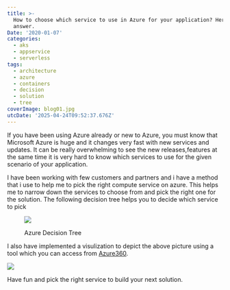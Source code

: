 ```yaml
---
title: >-
  How to choose which service to use in Azure for your application? Here is the
  answer.
Date: '2020-01-07'
categories:
  - aks
  - appservice
  - serverless
tags:
  - architecture
  - azure
  - containers
  - decision
  - solution
  - tree
coverImage: blog01.jpg
utcDate: '2025-04-24T09:52:37.676Z'
---
```


If you have been using Azure already or new to Azure, you must know that Microsoft Azure is huge and it changes very fast with new services and updates. It can be really overwhelming to see the new releases,features at the same time it is very hard to know which services to use for the given scenario of your application.

I have been working with few customers and partners and i have a method that i use to help me to pick the right compute service on azure. This helps me to narrow down the services to choose from and pick the right one for the solution. The following decision tree helps you to decide which service to pick

<figure>

![](https://sajeetharan.wordpress.com/wp-content/uploads/2020/01/decision.jpg?w=1024)

<figcaption>

Azure Decision Tree

</figcaption>

</figure>

I also have implemented a visulization to depict the above picture using a tool which you can access from [Azure360](http://azure360.info/).

![](https://sajeetharan.wordpress.com/wp-content/uploads/2020/01/screenshot_20200107-133855.jpg?w=570)

Have fun and pick the right service to build your next solution.
